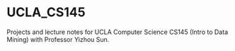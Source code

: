 # UCLA_CS145
Projects and lecture notes for UCLA Computer Science CS145 (Intro to Data Mining) with Professor Yizhou Sun.
